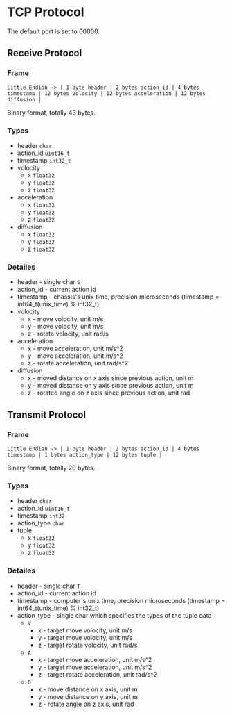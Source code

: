 # TCP Protocol

The default port is set to 60000.

## Receive Protocol

### Frame

```
Little Endian -> | 1 byte header | 2 bytes action_id | 4 bytes timestamp | 12 bytes volocity | 12 bytes acceleration | 12 bytes diffusion |
```

Binary format, totally 43 bytes.

### Types

- header `char`
- action_id `uint16_t`
- timestamp `int32_t`
- volocity
    - x `float32`
    - y `float32`
    - z `float32`
- acceleration
    - x `float32`
    - y `float32`
    - z `float32`
- diffusion
    - x `float32`
    - y `float32`
    - z `float32`

### Detailes

- header - single char `S`
- action_id - current action id
- timestamp - chassis's unix time, precision microseconds (timestamp = int64_t(unix_time) % int32_t)
- volocity
    - x - move volocity, unit m/s
    - y - move volocity, unit m/s
    - z - rotate volocity, unit rad/s
- acceleration
    - x - move acceleration, unit m/s^2
    - y - move acceleration, unit m/s^2
    - z - rotate acceleration, unit rad/s^2
- diffusion
    - x - moved distance on x axis since previous action, unit m
    - y - moved distance on y axis since previous action, unit m
    - z - rotated angle on z axis since previous action, unit rad


## Transmit Protocol

### Frame

```
Little Endian -> | 1 byte header | 2 bytes action_id | 4 bytes timestamp | 1 bytes action_type | 12 bytes tuple |
```

Binary format, totally 20 bytes.

### Types

- header `char`
- action_id `uint16_t`
- timestamp `int32`
- action_type `char`
- tuple
    - x `float32`
    - y `float32`
    - z `float32`

### Detailes

- header - single char `T`
- action_id - current action id
- timestamp - computer's unix time, precision microseconds (timestamp = int64_t(unix_time) % int32_t)
- action_type - single char which specifies the types of the tuple data
    - `V`
        - x - target move volocity, unit m/s
        - y - target move volocity, unit m/s
        - z - target rotate volocity, unit rad/s
    - `A`
        - x - target move acceleration, unit m/s^2
        - y - target move acceleration, unit m/s^2
        - z - target rotate acceleration, unit rad/s^2
    - `D`
        - x - move distance on x axis, unit m
        - y - move distance on y axis, unit m
        - z - rotate angle on z axis, unit rad
